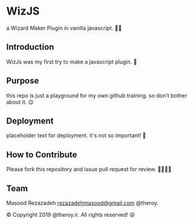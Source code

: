 # WizJS

a Wizard Maker Plugin in vanilla javascript. 🧙‍♂️

## Introduction

WizJs was my first try to make a javascript plugin. 👶

## Purpose

this repo is just a playground for my own github training. so don't bother about it. 😉

## Deployment

placeholder text for deployment. it's not so important! 😬

## How to Contribute

Please fork this repository and issue pull request for review. 👩‍💻👨‍💻

## Team

Masood Rezazadeh    rezazadehmasood@gmail.com   @theroy.

© Copyright 2019 @theroy.ir. All rights reserved! 😝
